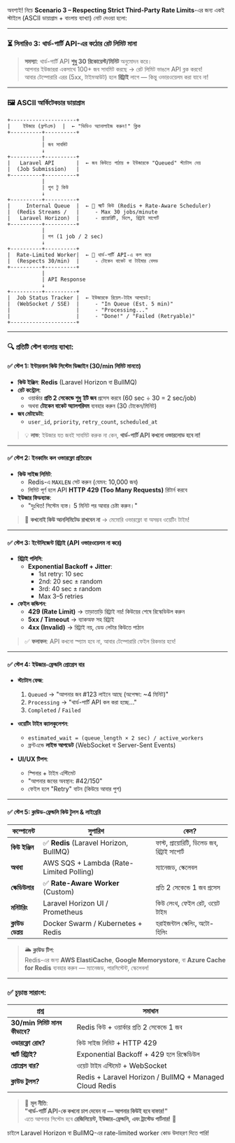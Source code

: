 অবশ্যই! নিচে **Scenario 3 – Respecting Strict Third-Party Rate Limits**-এর জন্য একই স্টাইলে (ASCII ডায়াগ্রাম + বাংলায় ব্যাখ্যা) নোট দেওয়া হলো:

---

### ⏳ সিনারিও 3: থার্ড-পার্টি API-এর কঠোর রেট লিমিট মানা  
> **সমস্যা**: থার্ড-পার্টি API **শুধু 30 রিকোয়েস্ট/মিনিট** অনুমোদন করে।  
> আপনার ইউজাররা একসাথে 100+ জব সাবমিট করছে → রেট লিমিট ভাঙলে API ব্লক করবে!  
> আবার টেম্পোরারি এরর (5xx, টাইমআউট) হলে **রিট্রাই** লাগে — কিন্তু ওভারওয়েলম করা যাবে না!

---

### 🖼️ ASCII আর্কিটেকচার ডায়াগ্রাম

```
+---------------------+
|    ইউজার (ফ্রন্টএন্ড)  |  ← "ভিডিও অ্যানালাইজ করুন!" ক্লিক
+----------+----------+
           |
           | জব সাবমিট
           ↓
+----------+----------+
|   Laravel API       |  ← জব কিউতে পাঠায় + ইউজারকে "Queued" স্ট্যাটাস দেয়
|  (Job Submission)   |
+----------+----------+
           |
           | পুশ টু কিউ
           ↓
+----------+----------+
|     Internal Queue  |  ← 🧠 স্মার্ট কিউ (Redis + Rate-Aware Scheduler)
|  (Redis Streams /   |     - Max 30 jobs/minute
|   Laravel Horizon)  |     - প্রায়োরিটি, ডিলে, রিট্রাই সাপোর্ট
+----------+----------+
           |
           | পপ (1 job / 2 sec)
           ↓
+----------+----------+
|  Rate-Limited Worker|  ← 🚦 থার্ড-পার্টি API-এ কল করে
|  (Respects 30/min)  |     - টোকেন বাকেট বা টাইমার বেসড
+----------+----------+
           |
           | API Response
           ↓
+----------+----------+
|  Job Status Tracker |  ← ইউজারকে রিয়েল-টাইম আপডেট:
|  (WebSocket / SSE)  |     - "In Queue (Est. 5 min)"
|                     |     - "Processing..."
|                     |     - "Done!" / "Failed (Retryable)"
+---------------------+
```

---

### 🔍 প্রতিটি স্টেপ বাংলায় ব্যাখ্যা:

#### ✅ **স্টেপ 1: ইন্টারনাল কিউ সিস্টেম ডিজাইন (30/min লিমিট মানতে)**

- **কিউ ইঞ্জিন**: **Redis** (Laravel Horizon বা BullMQ)  
- **রেট কন্ট্রোল**:  
  - ওয়ার্কার **প্রতি 2 সেকেন্ডে শুধু 1টি জব** প্রসেস করবে (60 sec ÷ 30 = 2 sec/job)  
  - অথবা **টোকেন বাকেট অ্যালগরিদম** ব্যবহার করুন (30 টোকেন/মিনিট)  
- **জব মেটাডেটা**:  
  - `user_id`, `priority`, `retry_count`, `scheduled_at`

> 💡 **লাভ**: ইউজার যত জবই সাবমিট করুক না কেন, **থার্ড-পার্টি API কখনো ওভারলোড হবে না!**

---

#### ✅ **স্টেপ 2: ইনকামিং কল ওভারফ্লো প্রতিরোধ**

- **কিউ সাইজ লিমিট**:  
  - Redis-এ `MAXLEN` সেট করুন (যেমন: 10,000 জব)  
  - লিমিট পূর্ণ হলে API **HTTP 429 (Too Many Requests)** রিটার্ন করবে  
- **ইউজার ফিডব্যাক**:  
  - "দুঃখিত! সিস্টেম ব্যস্ত। 5 মিনিট পর আবার চেষ্টা করুন।"

> 🛑 **কখনোই কিউ আনলিমিটেড রাখবেন না** → মেমোরি ওভারফ্লো বা অসম্ভব ওয়েটিং টাইম!

---

#### ✅ **স্টেপ 3: ইন্টেলিজেন্ট রিট্রাই (API ওভারওয়েলম না করে)**

- **রিট্রাই পলিসি**:  
  - **Exponential Backoff + Jitter**:  
    - 1st retry: 10 sec  
    - 2nd: 20 sec ± random  
    - 3rd: 40 sec ± random  
    - Max 3–5 retries  
- **ফেইল কন্ডিশন**:  
  - **429 (Rate Limit)** → তাড়াতাড়ি রিট্রাই নয়! কিউয়ের শেষে রিস্কেডিউল করুন  
  - **5xx / Timeout** → ব্যাকঅফ সহ রিট্রাই  
  - **4xx (Invalid)** → রিট্রাই নয়, ডেড লেটার কিউতে পাঠান

> ✅ **ফলাফল**: API কখনো স্প্যাম হবে না, আবার টেম্পোরারি ফেইল রিকভার হবে!

---

#### ✅ **স্টেপ 4: ইউজার-ফ্রেন্ডলি প্রোগ্রেস বার**

- **স্ট্যাটাস ফেজ**:  
  1. `Queued` → "আপনার জব #123 লাইনে আছে (অপেক্ষা: ~4 মিনিট)"  
  2. `Processing` → "থার্ড-পার্টি API কল করা হচ্ছে..."  
  3. `Completed` / `Failed`  

- **ওয়েটিং টাইম ক্যালকুলেশন**:  
  - `estimated_wait = (queue_length × 2 sec) / active_workers`  
  - ফ্রন্টএন্ডে **লাইভ আপডেট** (WebSocket বা Server-Sent Events)

- **UI/UX টিপস**:  
  - স্পিনার + টাইম এস্টিমেট  
  - "আপনার জবের অবস্থান: #42/150"  
  - ফেইল হলে "Retry" বাটন (কিউয়ে আবার পুশ)

---

#### ✅ **স্টেপ 5: ক্লাউড-ফ্রেন্ডলি কিউ টুলস & লাইব্রেরি**

| কম্পোনেন্ট | সুপারিশ | কেন? |
|------------|--------|------|
| **কিউ ইঞ্জিন** | ✅ **Redis** (Laravel Horizon, BullMQ) | ফাস্ট, প্রায়োরিটি, ডিলেড জব, রিট্রাই সাপোর্ট |
| **অথবা** | AWS SQS + Lambda (Rate-Limited Polling) | ম্যানেজড, স্কেলেবল |
| **স্কেডিউলার** | ✅ **Rate-Aware Worker** (Custom) | প্রতি 2 সেকেন্ডে 1 জব প্রসেস |
| **মনিটরিং** | Laravel Horizon UI / Prometheus | কিউ লেংথ, ফেইল রেট, ওয়েট টাইম |
| **ক্লাউড ডেপ্লয়** | Docker Swarm / Kubernetes + Redis | হরাইজন্টাল স্কেলিং, অটো-হিলিং |

> 🌥️ **ক্লাউড টিপ**:  
> Redis-এর জন্য **AWS ElastiCache**, **Google Memorystore**, বা **Azure Cache for Redis** ব্যবহার করুন — ম্যানেজড, পারসিস্টেন্ট, স্কেলেবল!

---

### ✅ চূড়ান্ত সারাংশ:

| প্রশ্ন | সমাধান |
|--------|--------|
| **30/min লিমিট মানব কীভাবে?** | Redis কিউ + ওয়ার্কার প্রতি 2 সেকেন্ডে 1 জব |
| **ওভারফ্লো রোধ?** | কিউ সাইজ লিমিট + HTTP 429 |
| **স্মার্ট রিট্রাই?** | Exponential Backoff + 429 হলে রিস্কেডিউল |
| **প্রোগ্রেস বার?** | ওয়েট টাইম এস্টিমেট + WebSocket |
| **ক্লাউড টুলস?** | Redis + Laravel Horizon / BullMQ + Managed Cloud Redis |

> 🎯 **মূল নীতি**:  
> **"থার্ড-পার্টি API-কে কখনো চাপ দেবেন না — আপনার কিউই হবে বাফার!"**  
> এতে আপনার সিস্টেম হবে **রেজিলিয়েন্ট, ইউজার-ফ্রেন্ডলি, এবং ট্রাস্টেড পার্টনার!** 🤝

চাইলে Laravel Horizon বা BullMQ-এর rate-limited worker কোড উদাহরণ দিতে পারি!
